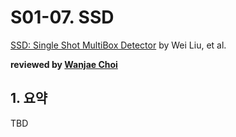 # S01-07. SSD

[SSD: Single Shot MultiBox Detector](https://arxiv.org/abs/1512.02325) by Wei Liu, et al.

**reviewed by [Wanjae Choi](https://github.com/mimi1942)**

## 1. 요약

TBD
